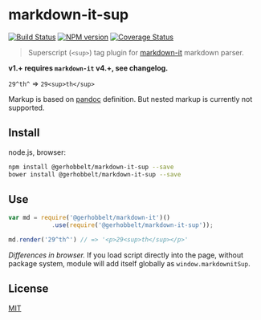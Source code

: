 # markdown-it-sup

[![Build Status](https://img.shields.io/travis/GerHobbelt/markdown-it-sup/master.svg?style=flat)](https://travis-ci.org/GerHobbelt/markdown-it-sup)
[![NPM version](https://img.shields.io/npm/v/markdown-it-sup.svg?style=flat)](https://www.npmjs.org/package/@gerhobbelt/markdown-it-sup)
[![Coverage Status](https://img.shields.io/coveralls/GerHobbelt/markdown-it-sup/master.svg?style=flat)](https://coveralls.io/r/GerHobbelt/markdown-it-sup?branch=master)

> Superscript (`<sup>`) tag plugin for [markdown-it](https://github.com/markdown-it/markdown-it) markdown parser.

__v1.+ requires `markdown-it` v4.+, see changelog.__

`29^th^` => `29<sup>th</sup>`

Markup is based on [pandoc](http://johnmacfarlane.net/pandoc/README.html#superscripts-and-subscripts) definition. But nested markup is currently not supported.


## Install

node.js, browser:

```bash
npm install @gerhobbelt/markdown-it-sup --save
bower install @gerhobbelt/markdown-it-sup --save
```

## Use

```js
var md = require('@gerhobbelt/markdown-it')()
            .use(require('@gerhobbelt/markdown-it-sup'));

md.render('29^th^') // => '<p>29<sup>th</sup></p>'
```

_Differences in browser._ If you load script directly into the page, without
package system, module will add itself globally as `window.markdownitSup`.


## License

[MIT](https://github.com/GerHobbelt/markdown-it-sup/blob/master/LICENSE)
